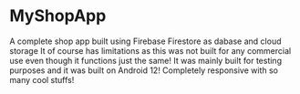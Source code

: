 # MyShopApp
A complete shop app built using Firebase Firestore as dabase and cloud storage
It of course has limitations as this was not built for any commercial use even though it functions just the same!
It was mainly built for testing purposes and it was built on Android 12!
Completely responsive with so many cool stuffs!
